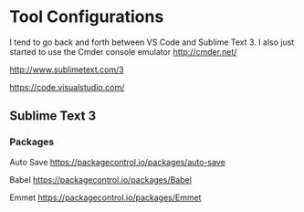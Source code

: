# Tool Configurations
I tend to go back and forth between VS Code and Sublime Text 3. I also just started to use the Cmder console emulator
http://cmder.net/

http://www.sublimetext.com/3

https://code.visualstudio.com/


## Sublime Text 3
### Packages
Auto Save https://packagecontrol.io/packages/auto-save

Babel https://packagecontrol.io/packages/Babel

Emmet https://packagecontrol.io/packages/Emmet
